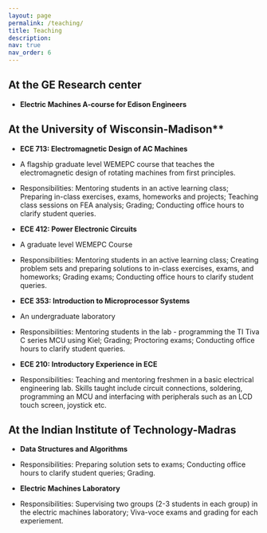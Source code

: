 ```yaml
---
layout: page
permalink: /teaching/
title: Teaching
description:
nav: true
nav_order: 6
---
```

## At the GE Research center
  - **Electric Machines A-course for Edison Engineers** 

## At the University of Wisconsin-Madison**
  - **ECE 713: Electromagnetic Design of AC Machines** 
  - A flagship graduate level WEMEPC course that teaches the electromagnetic design of rotating machines from first principles.
  - Responsibilities: Mentoring students in an active learning class; Preparing in-class exercises, exams, homeworks and projects; Teaching class sessions on FEA analysis; Grading; Conducting office hours to clarify student queries. 

  - **ECE 412: Power Electronic Circuits** 
  - A graduate level WEMEPC Course
  - Responsibilities: Mentoring students in an active learning class; Creating problem sets and preparing solutions to in-class exercises, exams, and homeworks; Grading exams; Conducting office hours to clarify student queries. 

  - **ECE 353: Introduction to Microprocessor Systems**
  - An undergraduate laboratory
  - Responsibilities: Mentoring students in the lab - programming the TI Tiva C series MCU using Kiel; Grading; Proctoring exams; Conducting office hours to clarify student queries. 

  - **ECE 210: Introductory Experience in ECE**
  - Responsibilities: Teaching and mentoring freshmen in a basic electrical engineering lab. Skills taught include circuit connections, soldering, programming an MCU and interfacing with peripherals such as an LCD touch screen, joystick etc. 

## At the Indian Institute of Technology-Madras
  - **Data Structures and Algorithms**
  - Responsibilities: Preparing solution sets to exams; Conducting office hours to clarify student queries; Grading.

  - **Electric Machines Laboratory**
  - Responsibilities: Supervising two groups (2-3 students in each group) in the electric machines laboratory; Viva-voce exams and grading for each experiement.
